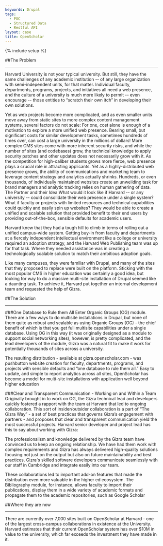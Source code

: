 ```yaml
---
keywords: Drupal
tags:
  - POC
  - Structured Data
  - Restful API
layout: case
title: OpenScholar
---
```



{% include setup %}


##The Problem
______________
Harvard University is not your typical university. But still, they have the same challenges of any academic institution -- of any large organization with semi-independent units, for that matter. Individual faculty, departments, programs, projects, and initiatives all need a web presence, and the culture of a university is much more likely to permit -- even encourage -- those entities to “scratch their own itch” in developing their own solutions.

Yet as web projects become more complicated, and as even smaller units move away from static sites to more complex content management systems, several factors do not scale:
For one, cost alone is enough of a motivation to explore a more unified web presence. Bearing small, but significant costs for similar development tasks, sometimes hundreds of times over, can cost a large university in the millions of dollars!
More complex CMS sites come with more inherent security risks, and while the number of sites (and codebases) grow, the technical knowledge to apply security patches and other updates does not necessarily grow with it.
As the competition for high-caliber students grows more fierce, web presence plays a crucial role in attracting applicants. Yet as a highly-distributed web presence grows, the ability of communications and marketing team to leverage content strategy and analytics actually shrinks. Hundreds, or even thousands, of individually maintained websites create an unweilding task for brand managers and analytic tracking relies on human gathering of data.
The Partner and their Idea
What would it look like if Harvard -- or any university -- could consolidate their web presence under a single system? What if faculty or projects with limited resources and technical capabilities could quickly and easily spin up websites?  They would be able to create a unified and scalable solution that provided benefit to their end users by providing out-of-the-box, sensible defaults for academic users.

Harvard knew that they had a tough hill to climb in terms of rolling out a unified campus-wide system.  Getting buy-in from faculty and departments at a fiercely independent intellectual environment like a college or university required an adoption strategy, and the Harvard Web Publishing team was up for that task. Where they needed assistance was in creating a technologically scalable solution to match their ambitious adoption goals.

Like many campuses, they were familiar with Drupal, and many of the sites that they proposed to replace were built on the platform. Sticking with the most popular CMS in higher education was certainly a good idea, but looking for way to do a massive multi-site installation of Drupal seemed like a daunting task. To achieve it, Harvard put together an internal development team and requested the help of Gizra.


##The Solution
______________
###One Database to Rule them All
Enter Organic Groups (OG) module. There are a few ways to do multisite installations in Drupal, but none of them quite as robust and scalable as using Organic Groups (OG) - the chief benefit of which is that you get full multisite capabilities under a single database. Using OG in this way (it was originally designed as a module to support social networking sites), however, is pretty complicated, and the lead developers of the module, Gizra was a natural fit to make it work for potentially thousands of sites across a university.

The resulting distribution - available at gizra.openscholar.com - was pushbutton website creation for faculty, departments, programs, and projects with sensible defaults and “one database to rule them all.” Easy to update, and simple to report analytics across all sites, OpenScholar has become a model for multi-site installations with application well beyond higher education

###Clear and Transparent Communication - Working on and Within a Team
Originally brought in to work on OG, the Gizra technical lead and developers quickly fostered a rapport with the team at Harvard that led to ongoing collaboration. This sort of insider/outsider collaboration is a part of “The Gizra Way” - a set of best practices that governs Gizra’s engagement with partners -  and proposes that clear and transparent communication yield the most successful projects. Harvard senior developer and project lead has this to say about working with Gizra:

The professionalism and knowledge delivered by the Gizra team have convinced us to keep an ongoing relationship. We have had them work with complex requirements and Gizra has always delivered high-quality solutions focusing not just on the output but also on future maintainability and best practices. Gizra's skilled software developers communicate seamlessly with our staff in Cambridge and integrate easily into our team.

These collaborations led to important add-on features that made the distribution even more valuable in the higher ed ecosystem. The Bibliography module, for instance, allows faculty to import their publications, display them in a wide variety of academic formats and propagate them to the academic repositories, such as Google Scholar

##Where they are now
____________________
There are currently over 7,000 sites built on OpenScholar at Harvard - one of the largest cross-campus collaborations in existence at the University. Harvard estimates that their current OpenScholar system has over $10M in value to the university, which far exceeds the investment they have made in it.
